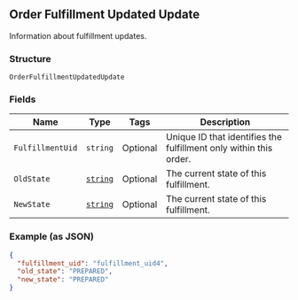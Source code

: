 ## Order Fulfillment Updated Update

Information about fulfillment updates.

### Structure

`OrderFulfillmentUpdatedUpdate`

### Fields

| Name | Type | Tags | Description |
|  --- | --- | --- | --- |
| `FulfillmentUid` | `string` | Optional | Unique ID that identifies the fulfillment only within this order. |
| `OldState` | [`string`](/doc/models/order-fulfillment-state.md) | Optional | The current state of this fulfillment. |
| `NewState` | [`string`](/doc/models/order-fulfillment-state.md) | Optional | The current state of this fulfillment. |

### Example (as JSON)

```json
{
  "fulfillment_uid": "fulfillment_uid4",
  "old_state": "PREPARED",
  "new_state": "PREPARED"
}
```

